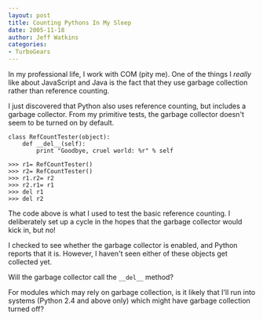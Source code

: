 ```yaml
---
layout: post
title: Counting Pythons In My Sleep
date: 2005-11-18
author: Jeff Watkins
categories:
- TurboGears
---
```


In my professional life, I work with COM (pity me). One of the things I *really* like about JavaScript and Java is the fact that they use garbage collection rather than reference counting.

I just discovered that Python also uses reference counting, but includes a garbage collector. From my primitive tests, the garbage collector doesn't seem to be turned on by default.

    class RefCountTester(object):
        def __del__(self):
            print "Goodbye, cruel world: %r" % self
    
    >>> r1= RefCountTester()
    >>> r2= RefCountTester()
    >>> r1.r2= r2
    >>> r2.r1= r1
    >>> del r1
    >>> del r2
    
The code above is what I used to test the basic reference counting. I deliberately set up a cycle in the hopes that the garbage collector would kick in, but no!

I checked to see whether the garbage collector is enabled, and Python reports that it is. However, I haven't seen either of these objects get collected yet.

Will the garbage collector call the `__del__` method?

For modules which may rely on garbage collection, is it likely that I'll run into systems (Python 2.4 and above only) which might have garbage collection turned off?